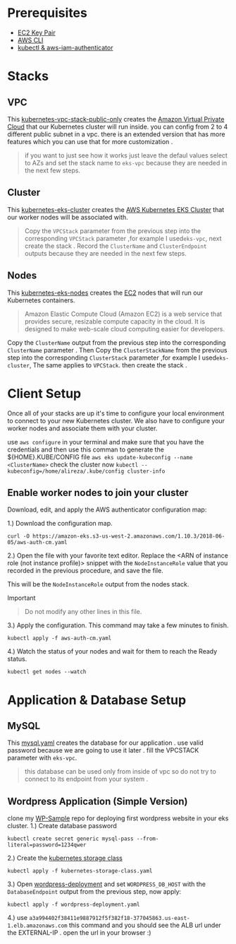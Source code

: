 # Prerequisites
- [EC2 Key Pair](https://console.aws.amazon.com/ec2/v2/home)
- [AWS CLI](https://docs.aws.amazon.com/cli/latest/userguide/installing.html)
- [kubectl & aws-iam-authenticator](https://docs.aws.amazon.com/eks/latest/userguide/install-aws-iam-authenticator.html)


# Stacks

## VPC
This [kubernetes-vpc-stack-public-only](kubernetes-vpc-stack-public-only.yaml) creates the [Amazon Virtual Private Cloud](https://aws.amazon.com/vpc/) that our Kubernetes cluster will run inside. you can config from 2 to 4 different public subnet in a vpc. there is an extended version that has more features which you can use that for more customization .
> if you want to just see how it works just leave the defaul values select to AZs and set the stack name to `eks-vpc` because they are needed in the next few steps.

## Cluster
This [kubernetes-eks-cluster](/kubernetes-eks-cluster.yaml) creates the [AWS Kubernetes EKS Cluster](https://aws.amazon.com/eks/) that our worker nodes will be associated with.
> Copy the `VPCStack` parameter from the previous step into the corresponding `VPCStack` parameter ,for example I used`eks-vpc`, next create the stack .
Record the `ClusterName` and `ClusterEndpoint` outputs because they are needed in the next few steps.

## Nodes
This [kubernetes-eks-nodes](/kubernetes-eks-nodes.yaml) creates the [EC2](https://aws.amazon.com/ec2/) nodes that will run our Kubernetes containers.
>Amazon Elastic Compute Cloud (Amazon EC2) is a web service that provides secure, resizable compute capacity in the cloud. It is designed to make web-scale cloud computing easier for developers.

Copy the `ClusterName` output from the previous step into the corresponding `ClusterName` parameter . Then Copy the `ClusterStackName` from the previous step into the corresponding `ClusterStack` parameter ,for example I used`eks-cluster`, The same applies to `VPCStack`. then create the stack .

# Client Setup
Once all of your stacks are up it's time to configure your local environment to connect to your new Kubernetes cluster.  We also have to configure your worker nodes and associate them with your cluster.

use `aws configure` in your terminal and make sure that you have the credentials and then use this comman to generate the ${HOME}.KUBE/CONFIG file `aws eks update-kubeconfig --name <ClusterName>`
check the cluster now `kubectl --kubeconfig=/home/alireza/.kube/config cluster-info`

## Enable worker nodes to join your cluster
Download, edit, and apply the AWS authenticator configuration map:

1.) Download the configuration map.
```
curl -O https://amazon-eks.s3-us-west-2.amazonaws.com/1.10.3/2018-06-05/aws-auth-cm.yaml
```

2.) Open the file with your favorite text editor. Replace the <ARN of instance role (not instance profile)> snippet with the `NodeInstanceRole` value that you recorded in the previous procedure, and save the file.

This will be the `NodeInstanceRole` output from the nodes stack.

Important
> Do not modify any other lines in this file.

3.) Apply the configuration. This command may take a few minutes to finish.
```
kubectl apply -f aws-auth-cm.yaml
```

4.) Watch the status of your nodes and wait for them to reach the Ready status.
```
kubectl get nodes --watch
```
# Application & Database Setup

## MySQL
This [mysql.yaml](/mysql.yaml) creates the database for our application . use valid password because we are going to use it later . fill the VPCSTACK parameter with `eks-vpc`.
> this database can be used only from inside of vpc so do not try to connect to its endpoint from your system .

## Wordpress Application (Simple Version)
clone my [WP-Sample](https://github.com/alireza-aslani/WP-Sample) repo for deploying first wordpress website in your eks cluster. 
1.) Create database password
```
kubectl create secret generic mysql-pass --from-literal=password=1234qwer
```
2.) Create the [kubernetes storage class](https://github.com/alireza-aslani/WP-Sample/blob/master/kubernetes-storage-class.yaml)
```
kubectl apply -f kubernetes-storage-class.yaml
```
3.) Open [wordpress-deployment](https://github.com/alireza-aslani/WP-Sample/blob/master/wordpress-deployment.yaml) and set `WORDPRESS_DB_HOST` with the `DatabaseEndpoint` output from the previous step, now apply:
```
kubectl apply -f wordpress-deployment.yaml
```
4.) use `a3a994402f38411e9887912f5f382f18-377045863.us-east-1.elb.amazonaws.com` this command and you should see the ALB url under the EXTERNAL-IP . open the url in your browser :)
